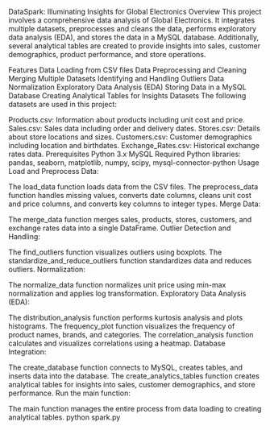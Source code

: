 DataSpark: Illuminating Insights for Global Electronics
Overview
This project involves a comprehensive data analysis of Global Electronics. It integrates multiple datasets, preprocesses and cleans the data, performs exploratory data analysis (EDA), and stores the data in a MySQL database. Additionally, several analytical tables are created to provide insights into sales, customer demographics, product performance, and store operations.

Features
Data Loading from CSV files
Data Preprocessing and Cleaning
Merging Multiple Datasets
Identifying and Handling Outliers
Data Normalization
Exploratory Data Analysis (EDA)
Storing Data in a MySQL Database
Creating Analytical Tables for Insights
Datasets
The following datasets are used in this project:

Products.csv: Information about products including unit cost and price.
Sales.csv: Sales data including order and delivery dates.
Stores.csv: Details about store locations and sizes.
Customers.csv: Customer demographics including location and birthdates.
Exchange_Rates.csv: Historical exchange rates data.
Prerequisites
Python 3.x
MySQL
Required Python libraries: pandas, seaborn, matplotlib, numpy, scipy, mysql-connector-python
Usage
Load and Preprocess Data:

The load_data function loads data from the CSV files.
The preprocess_data function handles missing values, converts date columns, cleans unit cost and price columns, and converts key columns to integer types.
Merge Data:

The merge_data function merges sales, products, stores, customers, and exchange rates data into a single DataFrame.
Outlier Detection and Handling:

The find_outliers function visualizes outliers using boxplots.
The standardize_and_reduce_outliers function standardizes data and reduces outliers.
Normalization:

The normalize_data function normalizes unit price using min-max normalization and applies log transformation.
Exploratory Data Analysis (EDA):

The distribution_analysis function performs kurtosis analysis and plots histograms.
The frequency_plot function visualizes the frequency of product names, brands, and categories.
The correlation_analysis function calculates and visualizes correlations using a heatmap.
Database Integration:

The create_database function connects to MySQL, creates tables, and inserts data into the database.
The create_analytics_tables function creates analytical tables for insights into sales, customer demographics, and store performance.
Run the main function:

The main function manages the entire process from data loading to creating analytical tables.
python spark.py



